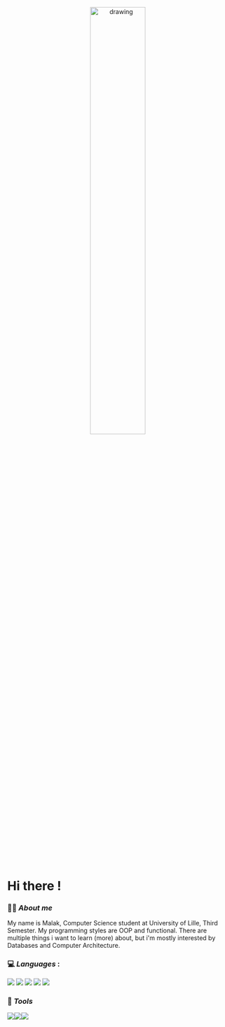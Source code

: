 <p align=center>
<img src="https://i.imgur.com/KG8sgb6.jpg" alt="drawing" style="width:50%"/>
</p>


# **Hi there !**

### 🧝‍♀️​ ***About me***

My name is Malak, Computer Science student at University of Lille, Third Semester. My programming styles are OOP and functional. There are multiple things i want to learn (more) about, but i'm mostly interested by Databases and Computer Architecture. 


### 💻 ***Languages*** :
![](https://i.imgur.com/7JS0Gwy.png) ![](https://i.imgur.com/hLMO5Jw.png) ![](https://i.imgur.com/qgj4tK1.png) ![](https://i.imgur.com/2BEol4m.png) ![](https://i.imgur.com/VnNDC0p.png) 

### 🔧 ***Tools***

![](https://i.imgur.com/HtNhi2e.png)![](https://i.imgur.com/bPbkjcH.png)![](https://i.imgur.com/jlSCYiM.png)





